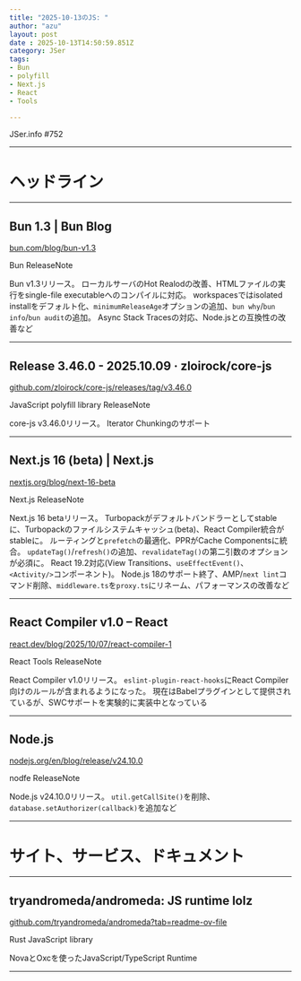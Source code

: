 ```yaml
---
title: "2025-10-13のJS: "
author: "azu"
layout: post
date : 2025-10-13T14:50:59.851Z
category: JSer
tags:
- Bun
- polyfill
- Next.js
- React
- Tools

---
```


JSer.info #752

----

<h1 class="site-genre">ヘッドライン</h1>

----

## Bun 1.3 | Bun Blog
[bun.com/blog/bun-v1.3](https://bun.com/blog/bun-v1.3 "Bun 1.3 | Bun Blog")
<p class="jser-tags jser-tag-icon"><span class="jser-tag">Bun</span> <span class="jser-tag">ReleaseNote</span></p>

Bun v1.3リリース。
ローカルサーバのHot Realodの改善、HTMLファイルの実行をsingle-file executableへのコンパイルに対応。
workspacesではisolated installをデフォルト化、`minimumReleaseAge`オプションの追加、`bun why`/`bun info`/`bun audit`の追加。
Async Stack Tracesの対応、Node.jsとの互換性の改善など


----

## Release 3.46.0 - 2025.10.09 · zloirock/core-js
[github.com/zloirock/core-js/releases/tag/v3.46.0](https://github.com/zloirock/core-js/releases/tag/v3.46.0 "Release 3.46.0 - 2025.10.09 · zloirock/core-js")
<p class="jser-tags jser-tag-icon"><span class="jser-tag">JavaScript</span> <span class="jser-tag">polyfill</span> <span class="jser-tag">library</span> <span class="jser-tag">ReleaseNote</span></p>

core-js v3.46.0リリース。
Iterator Chunkingのサポート


----

## Next.js 16 (beta) | Next.js
[nextjs.org/blog/next-16-beta](https://nextjs.org/blog/next-16-beta "Next.js 16 (beta) | Next.js")
<p class="jser-tags jser-tag-icon"><span class="jser-tag">Next.js</span> <span class="jser-tag">ReleaseNote</span></p>

Next.js 16 betaリリース。
Turbopackがデフォルトバンドラーとしてstableに、Turbopackのファイルシステムキャッシュ(beta)、React Compiler統合がstableに。
ルーティングと`prefetch`の最適化、PPRがCache Componentsに統合。
`updateTag()`/`refresh()`の追加、`revalidateTag()`の第二引数のオプションが必須に。
React 19.2対応(View Transitions、`useEffectEvent()`、`<Activity/>`コンポーネント)。
Node.js 18のサポート終了、AMP/`next lint`コマンド削除、`middleware.ts`を`proxy.ts`にリネーム、パフォーマンスの改善など


----

## React Compiler v1.0 – React
[react.dev/blog/2025/10/07/react-compiler-1](https://react.dev/blog/2025/10/07/react-compiler-1 "React Compiler v1.0 – React")
<p class="jser-tags jser-tag-icon"><span class="jser-tag">React</span> <span class="jser-tag">Tools</span> <span class="jser-tag">ReleaseNote</span></p>

React Compiler v1.0リリース。
`eslint-plugin-react-hooks`にReact Compiler向けのルールが含まれるようになった。
現在はBabelプラグインとして提供されているが、SWCサポートを実験的に実装中となっている


----

## Node.js
[nodejs.org/en/blog/release/v24.10.0](https://nodejs.org/en/blog/release/v24.10.0 "Node.js")
<p class="jser-tags jser-tag-icon"><span class="jser-tag">nodfe</span> <span class="jser-tag">ReleaseNote</span></p>

Node.js v24.10.0リリース。
`util.getCallSite()`を削除、`database.setAuthorizer(callback)`を追加など


----
<h1 class="site-genre">サイト、サービス、ドキュメント</h1>

----

## tryandromeda/andromeda: JS runtime lolz
[github.com/tryandromeda/andromeda?tab&#x3D;readme-ov-file](https://github.com/tryandromeda/andromeda?tab=readme-ov-file "tryandromeda/andromeda: JS runtime lolz")
<p class="jser-tags jser-tag-icon"><span class="jser-tag">Rust</span> <span class="jser-tag">JavaScript</span> <span class="jser-tag">library</span></p>

NovaとOxcを使ったJavaScript/TypeScript Runtime


----

